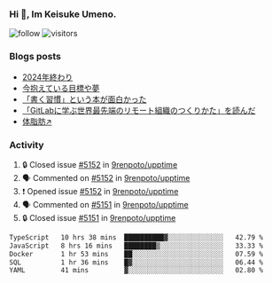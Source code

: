 ### Hi 👋, Im Keisuke Umeno.

<!--
**9renpoto/9renpoto** is a ✨ _special_ ✨ repository because its `README.md` (this file) appears on your GitHub profile.

Here are some ideas to get you started:

- 🔭 I’m currently working on ...
- 🌱 I’m currently learning ...
- 👯 I’m looking to collaborate on ...
- 🤔 I’m looking for help with ...
- 💬 Ask me about ...
- 📫 How to reach me: ...
- 😄 Pronouns: ...
- ⚡ Fun fact: ...
-->

![follow](https://img.shields.io/github/followers/9renpoto?label=Follow&style=social)
![visitors](https://komarev.com/ghpvc/?username=9renpoto&label=Profile%20views&color=0e75b6&style=flat)

### Blogs posts

<!-- BLOG-POST-LIST:START -->
- [2024年終わり](https://9renpoto.win/entry/2024/12/31/2024-end)
- [今抱えている目標や夢](https://9renpoto.win/entry/2024/12/02/objective)
- [「書く習慣」という本が面白かった](https://9renpoto.win/entry/2024/11/11/leave_a_feeling_sad)
- [「GitLabに学ぶ世界最先端のリモート組織のつくりかた」を読んだ](https://9renpoto.win/entry/2024/09/10/remote_organization)
- [体脂肪↗](https://9renpoto.win/entry/2024/08/12/gaining_fat)
<!-- BLOG-POST-LIST:END -->

### Activity

<!--START_SECTION:activity-->
1. 🔒 Closed issue [#5152](https://github.com/9renpoto/upptime/issues/5152) in [9renpoto/upptime](https://github.com/9renpoto/upptime)
2. 🗣 Commented on [#5152](https://github.com/9renpoto/upptime/issues/5152#issuecomment-2603650645) in [9renpoto/upptime](https://github.com/9renpoto/upptime)
3. ❗ Opened issue [#5152](https://github.com/9renpoto/upptime/issues/5152) in [9renpoto/upptime](https://github.com/9renpoto/upptime)
4. 🗣 Commented on [#5151](https://github.com/9renpoto/upptime/issues/5151#issuecomment-2603625611) in [9renpoto/upptime](https://github.com/9renpoto/upptime)
5. 🔒 Closed issue [#5151](https://github.com/9renpoto/upptime/issues/5151) in [9renpoto/upptime](https://github.com/9renpoto/upptime)
<!--END_SECTION:activity-->

<!--START_SECTION:waka-->

```txt
TypeScript   10 hrs 38 mins  ██████████▓░░░░░░░░░░░░░░   42.79 %
JavaScript   8 hrs 16 mins   ████████▒░░░░░░░░░░░░░░░░   33.33 %
Docker       1 hr 53 mins    ██░░░░░░░░░░░░░░░░░░░░░░░   07.59 %
SQL          1 hr 36 mins    █▓░░░░░░░░░░░░░░░░░░░░░░░   06.44 %
YAML         41 mins         ▓░░░░░░░░░░░░░░░░░░░░░░░░   02.80 %
```

<!--END_SECTION:waka-->
